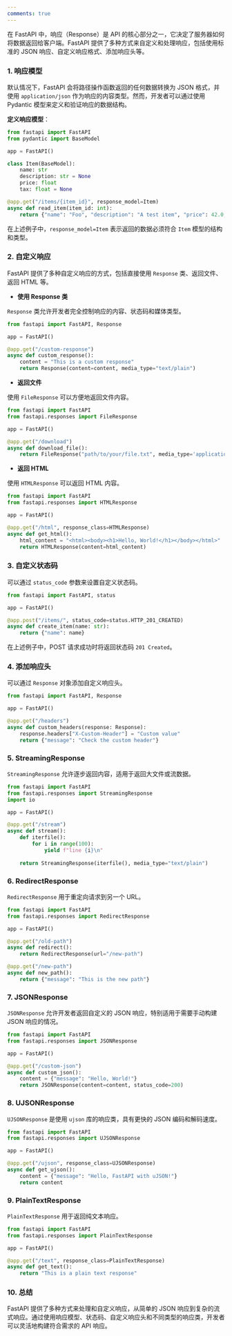 ```yaml
---
comments: true
---
```


在 FastAPI 中，响应（Response）是 API 的核心部分之一，它决定了服务器如何将数据返回给客户端。FastAPI 提供了多种方式来自定义和处理响应，包括使用标准的 JSON 响应、自定义响应格式、添加响应头等。

### 1. 响应模型

默认情况下，FastAPI 会将路径操作函数返回的任何数据转换为 JSON 格式，并使用 `application/json` 作为响应的内容类型。然而，开发者可以通过使用 Pydantic 模型来定义和验证响应的数据结构。

**定义响应模型**：

```python
from fastapi import FastAPI
from pydantic import BaseModel

app = FastAPI()

class Item(BaseModel):
    name: str
    description: str = None
    price: float
    tax: float = None

@app.get("/items/{item_id}", response_model=Item)
async def read_item(item_id: int):
    return {"name": "Foo", "description": "A test item", "price": 42.0, "tax": 3.5}
```

在上述例子中，`response_model=Item` 表示返回的数据必须符合 `Item` 模型的结构和类型。

### 2. 自定义响应

FastAPI 提供了多种自定义响应的方式，包括直接使用 `Response` 类、返回文件、返回 HTML 等。

- **使用 Response 类**

`Response` 类允许开发者完全控制响应的内容、状态码和媒体类型。

```python
from fastapi import FastAPI, Response

app = FastAPI()

@app.get("/custom-response")
async def custom_response():
    content = "This is a custom response"
    return Response(content=content, media_type="text/plain")
```

- **返回文件**

使用 `FileResponse` 可以方便地返回文件内容。

```python
from fastapi import FastAPI
from fastapi.responses import FileResponse

app = FastAPI()

@app.get("/download")
async def download_file():
    return FileResponse("path/to/your/file.txt", media_type='application/octet-stream', filename="file.txt")
```

- **返回 HTML**

使用 `HTMLResponse` 可以返回 HTML 内容。

```python
from fastapi import FastAPI
from fastapi.responses import HTMLResponse

app = FastAPI()

@app.get("/html", response_class=HTMLResponse)
async def get_html():
    html_content = "<html><body><h1>Hello, World!</h1></body></html>"
    return HTMLResponse(content=html_content)
```

### 3. 自定义状态码

可以通过 `status_code` 参数来设置自定义状态码。

```python
from fastapi import FastAPI, status

app = FastAPI()

@app.post("/items/", status_code=status.HTTP_201_CREATED)
async def create_item(name: str):
    return {"name": name}
```

在上述例子中，POST 请求成功时将返回状态码 `201 Created`。

### 4. 添加响应头

可以通过 `Response` 对象添加自定义响应头。

```python
from fastapi import FastAPI, Response

app = FastAPI()

@app.get("/headers")
async def custom_headers(response: Response):
    response.headers["X-Custom-Header"] = "Custom value"
    return {"message": "Check the custom header"}
```

### 5. StreamingResponse

`StreamingResponse` 允许逐步返回内容，适用于返回大文件或流数据。

```python
from fastapi import FastAPI
from fastapi.responses import StreamingResponse
import io

app = FastAPI()

@app.get("/stream")
async def stream():
    def iterfile():
        for i in range(100):
            yield f"line {i}\n"
    
    return StreamingResponse(iterfile(), media_type="text/plain")
```

### 6. RedirectResponse

`RedirectResponse` 用于重定向请求到另一个 URL。

```python
from fastapi import FastAPI
from fastapi.responses import RedirectResponse

app = FastAPI()

@app.get("/old-path")
async def redirect():
    return RedirectResponse(url="/new-path")

@app.get("/new-path")
async def new_path():
    return {"message": "This is the new path"}
```

### 7. JSONResponse

`JSONResponse` 允许开发者返回自定义的 JSON 响应，特别适用于需要手动构建 JSON 响应的情况。

```python
from fastapi import FastAPI
from fastapi.responses import JSONResponse

app = FastAPI()

@app.get("/custom-json")
async def custom_json():
    content = {"message": "Hello, World!"}
    return JSONResponse(content=content, status_code=200)
```

### 8. UJSONResponse

`UJSONResponse` 是使用 `ujson` 库的响应类，具有更快的 JSON 编码和解码速度。

```python
from fastapi import FastAPI
from fastapi.responses import UJSONResponse

app = FastAPI()

@app.get("/ujson", response_class=UJSONResponse)
async def get_ujson():
    content = {"message": "Hello, FastAPI with uJSON!"}
    return content
```

### 9. PlainTextResponse

`PlainTextResponse` 用于返回纯文本响应。

```python
from fastapi import FastAPI
from fastapi.responses import PlainTextResponse

app = FastAPI()

@app.get("/text", response_class=PlainTextResponse)
async def get_text():
    return "This is a plain text response"
```

### 10. 总结

FastAPI 提供了多种方式来处理和自定义响应，从简单的 JSON 响应到复杂的流式响应。通过使用响应模型、状态码、自定义响应头和不同类型的响应类，开发者可以灵活地构建符合需求的 API 响应。